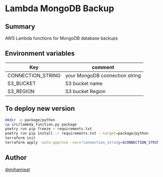 #  Lambda MongoDB Backup
## Summary
AWS Lambda functions for MongoDB database backups
## Environment variables
| Key               | comment                        |
|-------------------|--------------------------------|
| CONNECTION_STRING | your MongoDB connection string |
| S3_BUCKET         | S3 bucket name                 |
| S3_REGION         | S3 bucket Region               |
## To deploy new version
```sh
mkdir -p package/python
cp src/lambda_function.py package
poetry run pip freeze > requirements.txt
poetry run pip install -r requirements.txt --target=package/python
terraform init
terraform apply -auto-approve -var="connection_string=$CONNECTION_STRING" -var="s3_region=$S3_REGION" -var="s3_bucket=$S3_BUCKET"
```

## Author
[@mihamieat](https://github.com/mihamieat)
